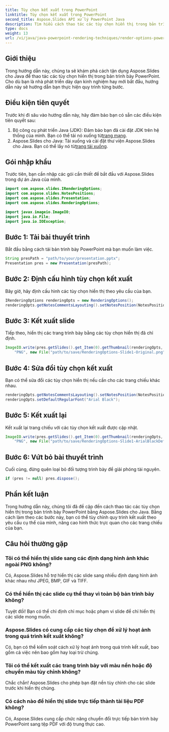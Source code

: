 ```yaml
---
title: Tùy chọn kết xuất trong PowerPoint
linktitle: Tùy chọn kết xuất trong PowerPoint
second_title: Aspose.Slides API xử lý PowerPoint Java
description: Tìm hiểu cách thao tác các tùy chọn hiển thị trong bản trình bày PowerPoint bằng Aspose.Slides cho Java. Tùy chỉnh các slide của bạn để có tác động trực quan tối ưu.
type: docs
weight: 13
url: /vi/java/java-powerpoint-rendering-techniques/render-options-powerpoint/
---
```

## Giới thiệu
Trong hướng dẫn này, chúng ta sẽ khám phá cách tận dụng Aspose.Slides cho Java để thao tác các tùy chọn hiển thị trong bản trình bày PowerPoint. Cho dù bạn là nhà phát triển dày dạn kinh nghiệm hay mới bắt đầu, hướng dẫn này sẽ hướng dẫn bạn thực hiện quy trình từng bước.
## Điều kiện tiên quyết
Trước khi đi sâu vào hướng dẫn này, hãy đảm bảo bạn có sẵn các điều kiện tiên quyết sau:
1.  Bộ công cụ phát triển Java (JDK): Đảm bảo bạn đã cài đặt JDK trên hệ thống của mình. Bạn có thể tải nó xuống từ[trang mạng](https://www.oracle.com/java/technologies/javase-jdk15-downloads.html).
2.  Aspose.Slides cho Java: Tải xuống và cài đặt thư viện Aspose.Slides cho Java. Bạn có thể lấy nó từ[trang tải xuống](https://releases.aspose.com/slides/java/).

## Gói nhập khẩu
Trước tiên, bạn cần nhập các gói cần thiết để bắt đầu với Aspose.Slides trong dự án Java của mình.
```java
import com.aspose.slides.IRenderingOptions;
import com.aspose.slides.NotesPositions;
import com.aspose.slides.Presentation;
import com.aspose.slides.RenderingOptions;

import javax.imageio.ImageIO;
import java.io.File;
import java.io.IOException;
```
## Bước 1: Tải bài thuyết trình
Bắt đầu bằng cách tải bản trình bày PowerPoint mà bạn muốn làm việc.
```java
String presPath = "path/to/your/presentation.pptx";
Presentation pres = new Presentation(presPath);
```
## Bước 2: Định cấu hình tùy chọn kết xuất
Bây giờ, hãy định cấu hình các tùy chọn hiển thị theo yêu cầu của bạn.
```java
IRenderingOptions renderingOpts = new RenderingOptions();
renderingOpts.getNotesCommentsLayouting().setNotesPosition(NotesPositions.BottomTruncated);
```
## Bước 3: Kết xuất slide
Tiếp theo, hiển thị các trang trình bày bằng các tùy chọn hiển thị đã chỉ định.
```java
ImageIO.write(pres.getSlides().get_Item(0).getThumbnail(renderingOpts, 4 / 3f, 4 / 3f),
    "PNG", new File("path/to/save/RenderingOptions-Slide1-Original.png"));
```
## Bước 4: Sửa đổi tùy chọn kết xuất
Bạn có thể sửa đổi các tùy chọn hiển thị nếu cần cho các trang chiếu khác nhau.
```java
renderingOpts.getNotesCommentsLayouting().setNotesPosition(NotesPositions.None);
renderingOpts.setDefaultRegularFont("Arial Black");
```
## Bước 5: Kết xuất lại
Kết xuất lại trang chiếu với các tùy chọn kết xuất được cập nhật.
```java
ImageIO.write(pres.getSlides().get_Item(0).getThumbnail(renderingOpts, 4 / 3f, 4 / 3f),
    "PNG", new File("path/to/save/RenderingOptions-Slide1-ArialBlackDefault.png"));
```
## Bước 6: Vứt bỏ bài thuyết trình
Cuối cùng, đừng quên loại bỏ đối tượng trình bày để giải phóng tài nguyên.
```java
if (pres != null) pres.dispose();
```

## Phần kết luận
Trong hướng dẫn này, chúng tôi đã đề cập đến cách thao tác các tùy chọn hiển thị trong bản trình bày PowerPoint bằng Aspose.Slides cho Java. Bằng cách làm theo các bước này, bạn có thể tùy chỉnh quy trình kết xuất theo yêu cầu cụ thể của mình, nâng cao hình thức trực quan cho các trang chiếu của bạn.
## Câu hỏi thường gặp
### Tôi có thể hiển thị slide sang các định dạng hình ảnh khác ngoài PNG không?
Có, Aspose.Slides hỗ trợ hiển thị các slide sang nhiều định dạng hình ảnh khác nhau như JPEG, BMP, GIF và TIFF.
### Có thể hiển thị các slide cụ thể thay vì toàn bộ bản trình bày không?
Tuyệt đối! Bạn có thể chỉ định chỉ mục hoặc phạm vi slide để chỉ hiển thị các slide mong muốn.
### Aspose.Slides có cung cấp các tùy chọn để xử lý hoạt ảnh trong quá trình kết xuất không?
Có, bạn có thể kiểm soát cách xử lý hoạt ảnh trong quá trình kết xuất, bao gồm cả việc nên bao gồm hay loại trừ chúng.
### Tôi có thể kết xuất các trang trình bày với màu nền hoặc độ chuyển màu tùy chỉnh không?
Chắc chắn! Aspose.Slides cho phép bạn đặt nền tùy chỉnh cho các slide trước khi hiển thị chúng.
### Có cách nào để hiển thị slide trực tiếp thành tài liệu PDF không?
Có, Aspose.Slides cung cấp chức năng chuyển đổi trực tiếp bản trình bày PowerPoint sang tệp PDF với độ trung thực cao.